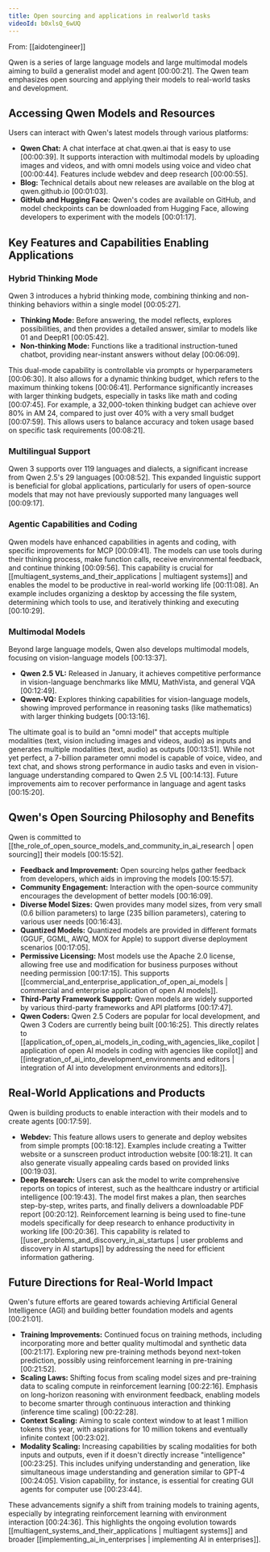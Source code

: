 ```yaml
---
title: Open sourcing and applications in realworld tasks
videoId: b0xlsQ_6wUQ
---
```


From: [[aidotengineer]] <br/> 

Qwen is a series of large language models and large multimodal models aiming to build a generalist model and agent <a class="yt-timestamp" data-t="00:00:21">[00:00:21]</a>. The Qwen team emphasizes open sourcing and applying their models to real-world tasks and development.

## Accessing Qwen Models and Resources

Users can interact with Qwen's latest models through various platforms:
*   **Qwen Chat:** A chat interface at chat.qwen.ai that is easy to use <a class="yt-timestamp" data-t="00:00:39">[00:00:39]</a>. It supports interaction with multimodal models by uploading images and videos, and with omni models using voice and video chat <a class="yt-timestamp" data-t="00:00:44">[00:00:44]</a>. Features include webdev and deep research <a class="yt-timestamp" data-t="00:00:55">[00:00:55]</a>.
*   **Blog:** Technical details about new releases are available on the blog at qwen.github.io <a class="yt-timestamp" data-t="00:01:03">[00:01:03]</a>.
*   **GitHub and Hugging Face:** Qwen's codes are available on GitHub, and model checkpoints can be downloaded from Hugging Face, allowing developers to experiment with the models <a class="yt-timestamp" data-t="00:01:17">[00:01:17]</a>.

## Key Features and Capabilities Enabling Applications

### Hybrid Thinking Mode
Qwen 3 introduces a hybrid thinking mode, combining thinking and non-thinking behaviors within a single model <a class="yt-timestamp" data-t="00:05:27">[00:05:27]</a>.
*   **Thinking Mode:** Before answering, the model reflects, explores possibilities, and then provides a detailed answer, similar to models like 01 and DeepR1 <a class="yt-timestamp" data-t="00:05:42">[00:05:42]</a>.
*   **Non-thinking Mode:** Functions like a traditional instruction-tuned chatbot, providing near-instant answers without delay <a class="yt-timestamp" data-t="00:06:09">[00:06:09]</a>.

This dual-mode capability is controllable via prompts or hyperparameters <a class="yt-timestamp" data-t="00:06:30">[00:06:30]</a>. It also allows for a dynamic thinking budget, which refers to the maximum thinking tokens <a class="yt-timestamp" data-t="00:06:41">[00:06:41]</a>. Performance significantly increases with larger thinking budgets, especially in tasks like math and coding <a class="yt-timestamp" data-t="00:07:45">[00:07:45]</a>. For example, a 32,000-token thinking budget can achieve over 80% in AM 24, compared to just over 40% with a very small budget <a class="yt-timestamp" data-t="00:07:59">[00:07:59]</a>. This allows users to balance accuracy and token usage based on specific task requirements <a class="yt-timestamp" data-t="00:08:21">[00:08:21]</a>.

### Multilingual Support
Qwen 3 supports over 119 languages and dialects, a significant increase from Qwen 2.5's 29 languages <a class="yt-timestamp" data-t="00:08:52">[00:08:52]</a>. This expanded linguistic support is beneficial for global applications, particularly for users of open-source models that may not have previously supported many languages well <a class="yt-timestamp" data-t="00:09:17">[00:09:17]</a>.

### Agentic Capabilities and Coding
Qwen models have enhanced capabilities in agents and coding, with specific improvements for MCP <a class="yt-timestamp" data-t="00:09:41">[00:09:41]</a>. The models can use tools during their thinking process, make function calls, receive environmental feedback, and continue thinking <a class="yt-timestamp" data-t="00:09:56">[00:09:56]</a>. This capability is crucial for [[multiagent_systems_and_their_applications | multiagent systems]] and enables the model to be productive in real-world working life <a class="yt-timestamp" data-t="00:11:08">[00:11:08]</a>. An example includes organizing a desktop by accessing the file system, determining which tools to use, and iteratively thinking and executing <a class="yt-timestamp" data-t="00:10:29">[00:10:29]</a>.

### Multimodal Models
Beyond large language models, Qwen also develops multimodal models, focusing on vision-language models <a class="yt-timestamp" data-t="00:13:37">[00:13:37]</a>.
*   **Qwen 2.5 VL:** Released in January, it achieves competitive performance in vision-language benchmarks like MMU, MathVista, and general VQA <a class="yt-timestamp" data-t="00:12:49">[00:12:49]</a>.
*   **Qwen-VQ:** Explores thinking capabilities for vision-language models, showing improved performance in reasoning tasks (like mathematics) with larger thinking budgets <a class="yt-timestamp" data-t="00:13:16">[00:13:16]</a>.

The ultimate goal is to build an "omni model" that accepts multiple modalities (text, vision including images and videos, audio) as inputs and generates multiple modalities (text, audio) as outputs <a class="yt-timestamp" data-t="00:13:51">[00:13:51]</a>. While not yet perfect, a 7-billion parameter omni model is capable of voice, video, and text chat, and shows strong performance in audio tasks and even in vision-language understanding compared to Qwen 2.5 VL <a class="yt-timestamp" data-t="00:14:13">[00:14:13]</a>. Future improvements aim to recover performance in language and agent tasks <a class="yt-timestamp" data-t="00:15:20">[00:15:20]</a>.

## Qwen's Open Sourcing Philosophy and Benefits
Qwen is committed to [[the_role_of_open_source_models_and_community_in_ai_research | open sourcing]] their models <a class="yt-timestamp" data-t="00:15:52">[00:15:52]</a>.
*   **Feedback and Improvement:** Open sourcing helps gather feedback from developers, which aids in improving the models <a class="yt-timestamp" data-t="00:15:57">[00:15:57]</a>.
*   **Community Engagement:** Interaction with the open-source community encourages the development of better models <a class="yt-timestamp" data-t="00:16:09">[00:16:09]</a>.
*   **Diverse Model Sizes:** Qwen provides many model sizes, from very small (0.6 billion parameters) to large (235 billion parameters), catering to various user needs <a class="yt-timestamp" data-t="00:16:43">[00:16:43]</a>.
*   **Quantized Models:** Quantized models are provided in different formats (GGUF, GGML, AWQ, MOX for Apple) to support diverse deployment scenarios <a class="yt-timestamp" data-t="00:17:05">[00:17:05]</a>.
*   **Permissive Licensing:** Most models use the Apache 2.0 license, allowing free use and modification for business purposes without needing permission <a class="yt-timestamp" data-t="00:17:15">[00:17:15]</a>. This supports [[commercial_and_enterprise_application_of_open_ai_models | commercial and enterprise application of open AI models]].
*   **Third-Party Framework Support:** Qwen models are widely supported by various third-party frameworks and API platforms <a class="yt-timestamp" data-t="00:17:47">[00:17:47]</a>.
*   **Qwen Coders:** Qwen 2.5 Coders are popular for local development, and Qwen 3 Coders are currently being built <a class="yt-timestamp" data-t="00:16:25">[00:16:25]</a>. This directly relates to [[application_of_open_ai_models_in_coding_with_agencies_like_copilot | application of open AI models in coding with agencies like copilot]] and [[integration_of_ai_into_development_environments and editors | integration of AI into development environments and editors]].

## Real-World Applications and Products
Qwen is building products to enable interaction with their models and to create agents <a class="yt-timestamp" data-t="00:17:59">[00:17:59]</a>.

*   **Webdev:** This feature allows users to generate and deploy websites from simple prompts <a class="yt-timestamp" data-t="00:18:12">[00:18:12]</a>. Examples include creating a Twitter website or a sunscreen product introduction website <a class="yt-timestamp" data-t="00:18:21">[00:18:21]</a>. It can also generate visually appealing cards based on provided links <a class="yt-timestamp" data-t="00:19:03">[00:19:03]</a>.
*   **Deep Research:** Users can ask the model to write comprehensive reports on topics of interest, such as the healthcare industry or artificial intelligence <a class="yt-timestamp" data-t="00:19:43">[00:19:43]</a>. The model first makes a plan, then searches step-by-step, writes parts, and finally delivers a downloadable PDF report <a class="yt-timestamp" data-t="00:20:12">[00:20:12]</a>. Reinforcement learning is being used to fine-tune models specifically for deep research to enhance productivity in working life <a class="yt-timestamp" data-t="00:20:36">[00:20:36]</a>. This capability is related to [[user_problems_and_discovery_in_ai_startups | user problems and discovery in AI startups]] by addressing the need for efficient information gathering.

## Future Directions for Real-World Impact
Qwen's future efforts are geared towards achieving Artificial General Intelligence (AGI) and building better foundation models and agents <a class="yt-timestamp" data-t="00:21:01">[00:21:01]</a>.

*   **Training Improvements:** Continued focus on training methods, including incorporating more and better quality multimodal and synthetic data <a class="yt-timestamp" data-t="00:21:17">[00:21:17]</a>. Exploring new pre-training methods beyond next-token prediction, possibly using reinforcement learning in pre-training <a class="yt-timestamp" data-t="00:21:52">[00:21:52]</a>.
*   **Scaling Laws:** Shifting focus from scaling model sizes and pre-training data to scaling compute in reinforcement learning <a class="yt-timestamp" data-t="00:22:16">[00:22:16]</a>. Emphasis on long-horizon reasoning with environment feedback, enabling models to become smarter through continuous interaction and thinking (inference time scaling) <a class="yt-timestamp" data-t="00:22:28">[00:22:28]</a>.
*   **Context Scaling:** Aiming to scale context window to at least 1 million tokens this year, with aspirations for 10 million tokens and eventually infinite context <a class="yt-timestamp" data-t="00:23:02">[00:23:02]</a>.
*   **Modality Scaling:** Increasing capabilities by scaling modalities for both inputs and outputs, even if it doesn't directly increase "intelligence" <a class="yt-timestamp" data-t="00:23:25">[00:23:25]</a>. This includes unifying understanding and generation, like simultaneous image understanding and generation similar to GPT-4 <a class="yt-timestamp" data-t="00:24:05">[00:24:05]</a>. Vision capability, for instance, is essential for creating GUI agents for computer use <a class="yt-timestamp" data-t="00:23:44">[00:23:44]</a>.

These advancements signify a shift from training models to training agents, especially by integrating reinforcement learning with environment interaction <a class="yt-timestamp" data-t="00:24:36">[00:24:36]</a>. This highlights the ongoing evolution towards [[multiagent_systems_and_their_applications | multiagent systems]] and broader [[implementing_ai_in_enterprises | implementing AI in enterprises]].